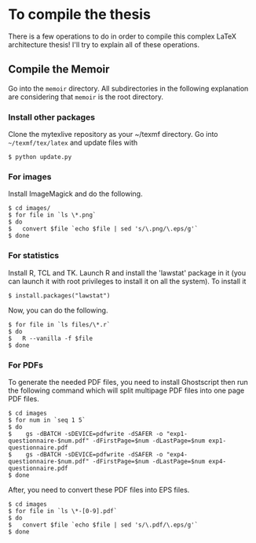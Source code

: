 # To compile the thesis

There is a few operations to do in order to compile this complex LaTeX
architecture thesis!  I'll try to explain all of these operations.

## Compile the Memoir

Go into the `memoir` directory.  All subdirectories in the following explanation
are considering that `memoir` is the root directory.

### Install other packages

Clone the mytexlive repository as your ~/texmf directory.
Go into `~/texmf/tex/latex` and update files with

    $ python update.py

### For images

Install ImageMagick and do the following.

    $ cd images/
    $ for file in `ls \*.png`
    $ do
    $   convert $file `echo $file | sed 's/\.png/\.eps/g'`
    $ done

### For statistics

Install R, TCL and TK.
Launch R and install the 'lawstat' package in it (you can launch it with root privileges to install it on all the system).
To install it

    $ install.packages("lawstat")

Now, you can do the following.

    $ for file in `ls files/\*.r`
    $ do
    $   R --vanilla -f $file
    $ done

### For PDFs

To generate the needed PDF files, you need to install Ghostscript then run the
following command which will split multipage PDF files into one page PDF files.

    $ cd images
    $ for num in `seq 1 5`
    $ do              
    $    gs -dBATCH -sDEVICE=pdfwrite -dSAFER -o "exp1-questionnaire-$num.pdf" -dFirstPage=$num -dLastPage=$num exp1-questionnaire.pdf
    $    gs -dBATCH -sDEVICE=pdfwrite -dSAFER -o "exp4-questionnaire-$num.pdf" -dFirstPage=$num -dLastPage=$num exp4-questionnaire.pdf
    $ done

After, you need to convert these PDF files into EPS files.

    $ cd images
    $ for file in `ls \*-[0-9].pdf`
    $ do
    $   convert $file `echo $file | sed 's/\.pdf/\.eps/g'`
    $ done


